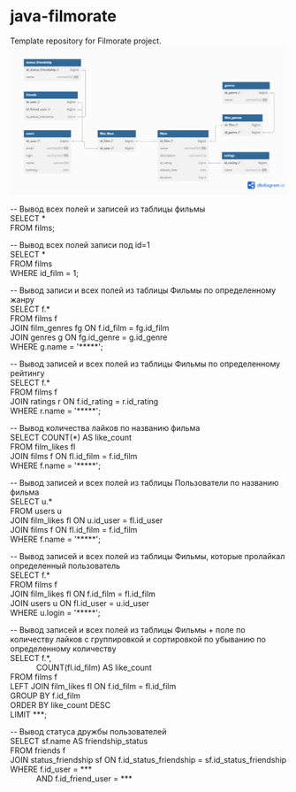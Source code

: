 # java-filmorate
Template repository for Filmorate project.
![Схема базы данных.](images/database.png)

-- Вывод всех полей и записей из таблицы фильмы<br>
SELECT *<br> 
FROM films;

-- Вывод всех полей записи под id=1<br>
SELECT *<br> 
FROM films<br> 
WHERE id_film = 1;

-- Вывод записи и всех полей из таблицы Фильмы по определенному жанру<br>
SELECT f.*<br>
FROM films f<br>
JOIN film_genres fg ON f.id_film = fg.id_film<br>
JOIN genres g ON fg.id_genre = g.id_genre<br>
WHERE g.name = '*****';

-- Вывод записей и всех полей из таблицы Фильмы по определенному рейтингу<br>
SELECT f.*<br>
FROM films f<br>
JOIN ratings r ON f.id_rating = r.id_rating<br>
WHERE r.name = '*****';

-- Вывод количества лайков по названию фильма<br>
SELECT COUNT(*) AS like_count<br>
FROM film_likes fl<br>
JOIN films f ON fl.id_film = f.id_film<br>
WHERE f.name = '*****';

-- Вывод записей и всех полей из таблицы Пользователи по названию фильма<br>
SELECT u.*<br>
FROM users u<br>
JOIN film_likes fl ON u.id_user = fl.id_user<br>
JOIN films f ON fl.id_film = f.id_film<br>
WHERE f.name = '*****';

-- Вывод записей и всех полей из таблицы Фильмы, которые пролайкал определенный пользователь<br> 
SELECT f.*<br>
FROM films f<br>
JOIN film_likes fl ON f.id_film = fl.id_film<br>
JOIN users u ON fl.id_user = u.id_user<br>
WHERE u.login = '*****';

-- Вывод записей и всех полей из таблицы Фильмы + поле по количеству лайков с группировкой и сортировкой по убыванию по определенному количеству<br>
SELECT f.*, <br>
&nbsp;&nbsp;&nbsp;&nbsp;&nbsp;&nbsp;&nbsp;&nbsp;&nbsp;&nbsp;&nbsp;&nbsp;COUNT(fl.id_film) AS like_count<br>
FROM films f<br>
LEFT JOIN film_likes fl ON f.id_film = fl.id_film<br>
GROUP BY f.id_film<br>
ORDER BY like_count DESC<br>
LIMIT ***;

-- Вывод статуса дружбы пользователей <br>
SELECT sf.name AS friendship_status<br>
FROM friends f<br>
JOIN status_friendship sf ON f.id_status_friendship = sf.id_status_friendship<br>
WHERE f.id_user = ***<br>
&nbsp;&nbsp;&nbsp;&nbsp;&nbsp;&nbsp;&nbsp;&nbsp;&nbsp;&nbsp;&nbsp;&nbsp;AND f.id_friend_user = *** 